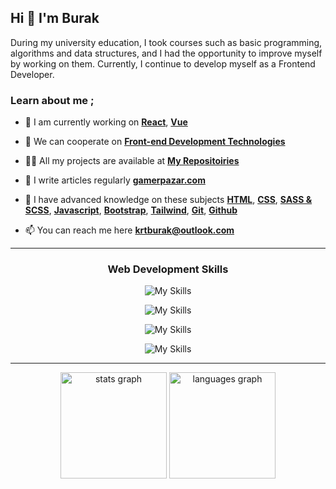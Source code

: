 ## Hi 👋 I'm Burak

During my university education, I took courses such as basic programming, algorithms and data structures, and I had the opportunity to improve myself by working on them. Currently, I continue to develop myself as a Frontend Developer.

### Learn about me ;
  
- 🌱 I am currently working on [**React**](https://reactjs.org), [**Vue**](https://vuejs.org)
  
- 🤝 We can cooperate on [**Front-end Development Technologies**](https://roadmap.sh/frontend)  
  
- 👨‍💻 All my projects are available at **<a href="https://github.com/burakkrt?tab=repositories" target="_blank" rel="noreferrer">My Repositoiries</a>**
  
- 📝 I write articles regularly **<a href="https://gamerpazar.com/blog/oyun-haberleri" target="blank">gamerpazar.com</a>**
  
- 💬 I have advanced knowledge on these subjects [**HTML**](https://html.com), [**CSS**](https://developer.mozilla.org/en-US/docs/Web/CSS), [**SASS & SCSS**](https://sass-lang.com), [**Javascript**](https://www.javascript.com), [**Bootstrap**](https://getbootstrap.com), [**Tailwind**](https://tailwindui.com), [**Git**](https://git-scm.com), [**Github**](https://github.com)
  
- 📫 You can reach me here **krtburak@outlook.com**

<hr/>

<div align="center">

### Web Development Skills

![My Skills](https://skillicons.dev/icons?i=html,css,js)

![My Skills](https://skillicons.dev/icons?i=bootstrap,tailwind,sass,styledcomponents,materialui)

![My Skills](https://skillicons.dev/icons?i=react,ts,nextjs,redux,jquery,vite)

![My Skills](https://skillicons.dev/icons?i=git,gitlab,github,figma,discord,linkedin,idea,cs,arduino)

</div>

<hr/>

<div align="center">
  <img src="https://github-readme-stats.vercel.app/api?hide_title=false&hide_rank=false&show_icons=true&include_all_commits=true&count_private=true&disable_animations=false&theme=dracula&locale=en&hide_border=false&username=burakkrt" height="170" alt="stats graph"  />
  <img src="https://github-readme-stats.vercel.app/api/top-langs?locale=en&hide_title=false&layout=compact&card_width=320&langs_count=5&theme=dracula&hide_border=false&username=burakkrt" height="170" alt="languages graph"  />
</div>
